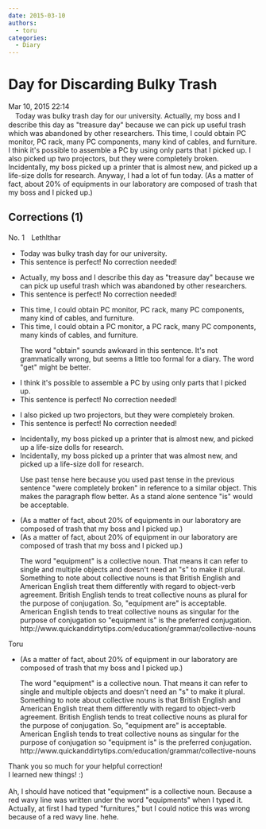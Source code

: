 ```yaml
---
date: 2015-03-10
authors:
  - toru
categories:
  - Diary
---
```


<h1 id="subject_show">Day for Discarding Bulky Trash</h1>
<div class="date">Mar 10, 2015 22:14</div>
<div id="post"><div id="body_show_ori">
　Today was bulky trash day for our university. Actually, my boss and I describe this day as "treasure day" because we can pick up useful trash which was abandoned by other researchers. This time, I could obtain PC monitor, PC rack, many PC components, many kind of cables, and furniture. I think it's possible to assemble a PC by using only parts that I picked up. I also picked up two projectors, but they were completely broken. Incidentally, my boss picked up a printer that is almost new, and picked up a life-size dolls for research. Anyway, I had a lot of fun today. (As a matter of fact, about 20% of equipments in our laboratory are composed of trash that my boss and I picked up.)
</div></div>

<!-- more -->


## Corrections (1)
<div id="block"><div class="first_name"> No. 1　<span class="just_name">LethIthar</span></div><div id="block2">
<ul class="correction_field">
<li class="incorrect">Today was bulky trash day for our university.</li>
<li class="corrected perfect">This sentence is perfect! No correction needed!</li>
</ul>
<ul class="correction_field">
<li class="incorrect">Actually, my boss and I describe this day as "treasure day" because we can pick up useful trash which was abandoned by other researchers.</li>
<li class="corrected perfect">This sentence is perfect! No correction needed!</li>
</ul>
<ul class="correction_field">
<li class="incorrect">This time, I could obtain PC monitor, PC rack, many PC components, many kind of cables, and furniture.</li>
<li class="corrected correct">
This time, I could obtain <span class="f_blue">a </span>PC monitor, <span class="f_blue">a </span>PC rack, many PC components, many kind<span class="f_blue">s</span> of cables, and furniture.
<p class="correction_comment">The word "obtain" sounds awkward in this sentence. It's not grammatically wrong, but seems a little too formal for a diary. The word "get" might be better.</p>
</li>
</ul>
<ul class="correction_field">
<li class="incorrect">I think it's possible to assemble a PC by using only parts that I picked up.</li>
<li class="corrected perfect">This sentence is perfect! No correction needed!</li>
</ul>
<ul class="correction_field">
<li class="incorrect">I also picked up two projectors, but they were completely broken.</li>
<li class="corrected perfect">This sentence is perfect! No correction needed!</li>
</ul>
<ul class="correction_field">
<li class="incorrect">Incidentally, my boss picked up a printer that is almost new, and picked up a life-size dolls for research.</li>
<li class="corrected correct">
Incidentally, my boss picked up a printer that <span class="f_blue">was </span>almost new, and picked up a life-size doll for research.
<p class="correction_comment">Use past tense here because you used past tense in the previous sentence "were completely broken" in reference to a similar object. This makes the paragraph flow better. As a stand alone sentence "is" would be acceptable.</p>
</li>
</ul>
<ul class="correction_field">
<li class="incorrect">(As a matter of fact, about 20% of equipments in our laboratory are composed of trash that my boss and I picked up.)</li>
<li class="corrected correct">
(As a matter of fact, about 20% of equipment in our laboratory are composed of trash that my boss and I picked up.)
<p class="correction_comment">The word "equipment" is a collective noun. That means it can refer to single and multiple objects and doesn't need an "s" to make it plural. Something to note about collective nouns is that British English and American English treat them differently with regard to object-verb agreement. British English tends to treat collective nouns as plural for the purpose of conjugation. So, "equipment are" is acceptable. American English tends to treat collective nouns as singular for the purpose of conjugation so "equipment is" is the preferred conjugation. http://www.quickanddirtytips.com/education/grammar/collective-nouns</p>
</li>
</ul>
</div><div class="name"><span class="just_name">Toru</span><br><div class="quote_field"><ul class="correction_field">
<li class="corrected correct">
(As a matter of fact, about 20% of equipment in our laboratory are composed of trash that my boss and I picked up.)
<p class="correction_comment">
The word "equipment" is a collective noun. That means it can refer to single and multiple objects and doesn't need an "s" to make it plural. Something to note about collective nouns is that British English and American English treat them differently with regard to object-verb agreement. British English tends to treat collective nouns as plural for the purpose of conjugation. So, "equipment are" is acceptable. American English tends to treat collective nouns as singular for the purpose of conjugation so "equipment is" is the preferred conjugation. http://www.quickanddirtytips.com/education/grammar/collective-nouns
</p>
</li>
</ul></div>
Thank you so much for your helpful correction!<br/>I learned new things! :)  <br/><br/>Ah, I should have noticed that "equipment" is a collective noun. Because a red wavy line was written under the word "equipments" when I typed it. Actually, at first I had typed "furnitures," but I could notice this was wrong because of a red wavy line. hehe.
</div>
</div>
